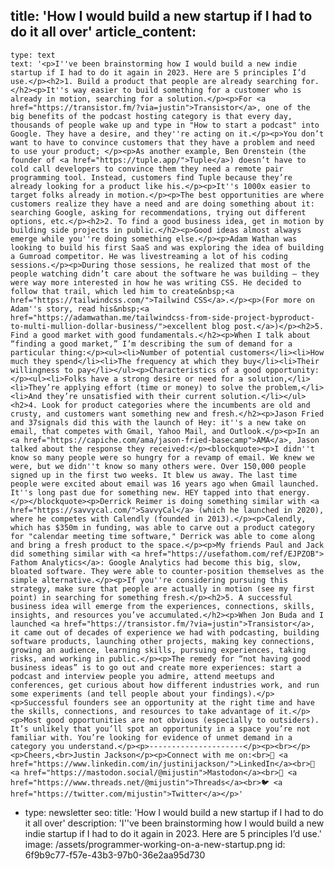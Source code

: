 title: 'How I would build a new startup if I had to do it all over'
article_content:
  -
    type: text
    text: '<p>I''ve been brainstorming how I would build a new indie startup if I had to do it again in 2023. Here are 5 principles I’d use.</p><h2>1. Build a product that people are already searching for.</h2><p>It''s way easier to build something for a customer who is already in motion, searching for a solution.</p><p>For <a href="https://transistor.fm/?via=justin">​Transistor</a>, one of the big benefits of the podcast hosting category is that every day, thousands of people wake up and type in "How to start a podcast" into Google. They have a desire, and they''re acting on it.</p><p>You don’t want to have to convince customers that they have a problem and need to use your product; </p><p>As another example, Ben Orenstein (the founder of <a href="https://tuple.app/">​Tuple​</a>) doesn’t have to cold call developers to convince them they need a remote pair programming tool. Instead, customers find Tuple because they’re already looking for a product like his.</p><p>It''s 1000x easier to target folks already in motion.</p><p>The best opportunities are where customers realize they have a need and are doing something about it: searching Google, asking for recommendations, trying out different options, etc.</p><h2>2. To find a good business idea, get in motion by building side projects in public.</h2><p>Good ideas almost always emerge while you''re doing something else.</p><p>Adam Wathan was looking to build his first SaaS and was exploring the idea of building a Gumroad competitor. He was livestreaming a lot of his coding sessions.</p><p>During those sessions, he realized that most of the people watching didn’t care about the software he was building – they were way more interested in how he was writing CSS. He decided to follow that trail, which led him to create&nbsp;<a href="https://tailwindcss.com/">​Tailwind CSS</a>.</p><p>(For more on Adam''s story, read his&nbsp;<a href="https://adamwathan.me/tailwindcss-from-side-project-byproduct-to-multi-mullion-dollar-business/">​excellent blog post.</a>)</p><h2>5. Find a good market with good fundamentals.</h2><p>When I talk about “finding a good market,” I’m describing the sum of demand for a particular thing:</p><ul><li>Number of potential customers</li><li>How much they spend</li><li>The frequency at which they buy</li><li>Their willingness to pay</li></ul><p>Characteristics of a good opportunity:</p><ul><li>Folks have a strong desire or need for a solution,</li><li>They’re applying effort (time or money) to solve the problem,</li><li>And they’re unsatisfied with their current solution.</li></ul><h2>4. Look for product categories where the incumbents are old and crusty, and customers want something new and fresh.</h2><p>Jason Fried and 37signals did this with the launch of Hey: it''s a new take on email, that competes with Gmail, Yahoo Mail, and Outlook.</p><p>In an <a href="https://capiche.com/ama/jason-fried-basecamp">AMA</a>, Jason talked about the response they received:</p><blockquote><p>I didn''t know so many people were so hungry for a revamp of email. We knew we were, but we didn''t know so many others were. Over 150,000 people signed up in the first two weeks. It blew us away. The last time people were excited about email was 16 years ago when Gmail launched. It''s long past due for something new. HEY tapped into that energy.</p></blockquote><p>Derrick Reimer is doing something similar with <a href="https://savvycal.com/">​SavvyCal​</a> (which he launched in 2020), where he competes with Calendly (founded in 2013).</p><p>Calendly, which has $350m in funding, was able to carve out a product category for "calendar meeting time software," Derrick was able to come along and bring a fresh product to the space.</p><p>My friends Paul and Jack did something similar with <a href="https://usefathom.com/ref/EJPZOB">​Fathom Analytics</a>: Google Analytics had become this big, slow, bloated software. They were able to counter-position themselves as the simple alternative.</p><p>If you''re considering pursuing this strategy, make sure that people are actually in motion (see my first point) in searching for something fresh.</p><h2>5. A successful business idea will emerge from the experiences, connections, skills, insights, and resources you’ve accumulated.</h2><p>When Jon Buda and I launched <a href="https://transistor.fm/?via=justin">​Transistor</a>, it came out of decades of experience we had with podcasting, building software products, launching other projects, making key connections, growing an audience, learning skills, pursuing experiences, taking risks, and working in public.</p><p>The remedy for “not having good business ideas” is to go out and create more experiences: start a podcast and interview people you admire, attend meetups and conferences, get curious about how different industries work, and run some experiments (and tell people about your findings).</p><p>Successful founders see an opportunity at the right time and have the skills, connections, and resources to take advantage of it.</p><p>Most good opportunities are not obvious (especially to outsiders). It’s unlikely that you’ll spot an opportunity in a space you’re not familiar with. You’re looking for evidence of unmet demand in a category you understand.</p><p>---------------------</p><p><br></p><p>Cheers,<br>Justin Jackson</p><p>Connect with me on:<br>💼 <a href="https://www.linkedin.com/in/justinijackson/">​LinkedIn​</a><br>🐘 <a href="https://mastodon.social/@mijustin">​Mastodon​</a><br>🧵 <a href="https://www.threads.net/@mijustin">​Threads​</a><br>🐦 <a href="https://twitter.com/mijustin">​Twitter</a></p>'
  -
    type: newsletter
seo:
  title: 'How I would build a new startup if I had to do it all over'
  description: 'I''ve been brainstorming how I would build a new indie startup if I had to do it again in 2023. Here are 5 principles I’d use.'
  image: /assets/programmer-working-on-a-new-startup.png
id: 6f9b9c77-f57e-43b3-97b0-36e2aa95d730
